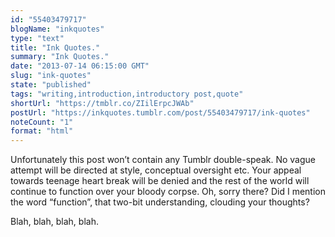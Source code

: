 ```yaml
---
id: "55403479717"
blogName: "inkquotes"
type: "text"
title: "Ink Quotes."
summary: "Ink Quotes."
date: "2013-07-14 06:15:00 GMT"
slug: "ink-quotes"
state: "published"
tags: "writing,introduction,introductory post,quote"
shortUrl: "https://tmblr.co/ZIilErpcJWAb"
postUrl: "https://inkquotes.tumblr.com/post/55403479717/ink-quotes"
noteCount: "1"
format: "html"
---
```


Unfortunately this post won’t contain any Tumblr double-speak. No vague attempt will be directed at style, conceptual oversight etc. Your appeal towards teenage heart break will be denied and the rest of the world will continue to function over your bloody corpse. Oh, sorry there? Did I mention the word “function”, that two-bit understanding, clouding your thoughts?

Blah, blah, blah, blah.
